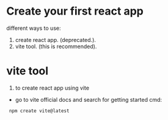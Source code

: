 # Create your first react app

different ways to use:

1. create react app. (deprecated.).
2. vite tool. (this is recommended).

# vite tool

1. to create react app using vite

- go to vite official docs and search for getting started cmd:

```terminal
 npm create vite@latest
```
